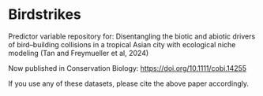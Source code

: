 # Birdstrikes
Predictor variable repository for: Disentangling the biotic and abiotic drivers of bird–building collisions in a tropical Asian city with ecological niche modeling (Tan and Freymueller et al, 2024)

Now published in Conservation Biology: https://doi.org/10.1111/cobi.14255

If you use any of these datasets, please cite the above paper accordingly. 
